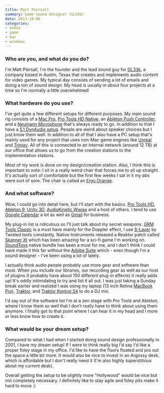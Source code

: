 ```yaml
---
title: Matt Piersall
summary: Game sound designer (GL33k)
date: 2013-10-08
categories:
- audio
- game
- mac
- windows
---
```


### Who are you, and what do you do?

I'm Matt Piersall, I'm the founder and the lead sound guy for [GL33k](http://gl33k.com/ "The GL33k website."), a company based in Austin, Texas that creates and implements audio content for video games. My typical day consists of sending a lot of emails and doing a ton of sound design. My head is usually in about four projects at a time so I'm normally a little overwhelmed!

### What hardware do you use?

I've got quite a few different setups for different purposes. My main sound rig consists of a [Mac Pro][mac-pro], [Pro Tools HD Native][pro-tools-hd-native], an [Ableton Push Controller][push], and a [Neumann Microphone][tlm-103] that's always ready to go. In addition to that I have a [5.1 DynAudio setup][bm5a-mkii]. People are weird about speaker choices but I just know them well. In addition to all of that I also have a PC setup that's mainly used for any project that uses non-Mac game engines like [Unreal][unreal-engine] and [Trinigy][vision]. All of this is connected to an internal network (around 12 TB) at our office that allows us to go from the creation stations to the implementation stations.

Most of my work is done on my design/creation station. Also, I think this is important to note: I sit in a really weird chair that forces me to sit up straight. It's actually sort of comfortable but the first few weeks I sat in it my abs were sort of sore. The chair is called an [Ergo Orange][ergoergo].

### And what software?

Wow, I could go into detail here, but I'll start with the basics. [Pro Tools HD][pro-tools-hd], [Ableton 9][live], [Unity 3D][unity], [AudioKinetic Wwise][wwise] and a host of others. I tend to use [Google Calendar][google-calendar] a lot as well as [Gmail][] for business.

My plug-in list is ridiculous so I'll just talk about my secret weapons. [GRM Tools Classic][grm-tools-classic] is a must have mainly for the Doppler effect, I use [S-Layer][] by Twisted tools constantly. Native Instruments released a Reaktor patch called [Skanner Xt][skanner-xt] which has been amazing for a sci-fi game I'm working on. [SoundToys][] native bundle has been a must for me, and I don't think I could have made it this far without the [Adobe Suite][creative-suite] which - even though I'm a sound designer - I've been using a lot of lately.

I actually think audio people probably use more gear and software than most. When you include our libraries, our recording gear as well as our host of plugins (I probably have about 150 different plug-in effects) it really adds up! It's oddly intimidating to try and list it all out. I was just taking a Sunday break earlier and realized I was using my laptop (13 inch Retina [MacBook Pro][macbook-pro]), [Traktor][traktor-pro], and [Traktor Kontrol S4][traktor-kontrol-s4] to do a DJ mix.

I'd say out of the software list I'm at a zen stage with Pro Tools and Ableton, where I know them so well that I don't really have to think about using them anymore. I finally got to that point where I can hear it in my head and I more or less know how to create it.

### What would be your dream setup?

Compared to what I had when I started doing sound design professionally in 2001, I have my dream setup! If I were to think really big I'd say I'd like a proper foley stage in my office. I'd like to have the floors floated and pro out the space a little bit more. It would also be nice to invest in an Argossy desk, which is affordable but I don't really need it (I'm also highly superstitious about my current desk).

Overall getting the setup to be slightly more "Hollywood" would be nice but not completely necessary. I definitely like to stay agile and foley pits make it hard to move :)

[bm5a-mkii]: http://web.archive.org/web/20190508143149/https://www.amazon.com/Dynaudio-BM5A-mkII-Channel-Monitor/dp/B0050SNCPM "Studio speakers."
[creative-suite]: https://www.adobe.com/creativecloud.html "A collection of design tools."
[ergoergo]: https://www.ergoergo.com/ "A special chair."
[gmail]: https://mail.google.com/mail/u/0/ "Web-based email."
[google-calendar]: https://en.wikipedia.org/wiki/Google_Calendar "A web-based calendar client."
[grm-tools-classic]: http://web.archive.org/web/20160426105729/http://www.sweetwater.com:80/store/detail/GRMToolsRTAS "A collection of audio plugins."
[live]: https://www.ableton.com/en/live/ "Musical creation software."
[mac-pro]: https://www.apple.com/mac-pro/ "The Intel-based Mac tower computer."
[macbook-pro]: https://www.apple.com/macbook-pro/ "A laptop."
[pro-tools-hd-native]: https://www.avid.com/en/learn-and-support/pro-tools-hd-native "A digital audio workstation."
[pro-tools-hd]: https://www.avid.com/en/products "Audio studio software."
[push]: https://www.ableton.com/en/push/ "Unique music-making hardware."
[s-layer]: https://twistedtools.com/ "An audio plugin for playing with samples."
[skanner-xt]: https://www.native-instruments.com/en/products/komplete/synths/skanner-xt/ "An audio plugin."
[soundtoys]: https://www.soundtoys.com/ "A collection of audio plugins."
[tlm-103]: https://www.neumann.com/?cid=tlm103_description&id=current_microphones&lang=en "A studio microphone."
[traktor-kontrol-s4]: https://www.native-instruments.com/en/products/traktor/dj-controllers/traktor-kontrol-s4/ "A hardware/software DJ system."
[traktor-pro]: http://web.archive.org/web/20190506071646/https://www.amazon.com/Native-Instruments-17642-TRAKTOR-PRO/dp/B001JD43Z0 "DJ software."
[unity]: https://unity.com/products "A cross-platform game development tool."
[unreal-engine]: https://www.unrealengine.com/en-US/what-is-unreal-engine-4 "A 3D game engine."
[vision]: https://en.wikipedia.org/wiki/Vision_(game_engine) "A video game engine."
[wwise]: https://www.audiokinetic.com/en/products/wwise/ "An audio pipeline and sound engine."
